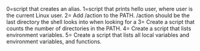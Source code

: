 0=script that creates an alias.
1=script that prints hello user, where user is the current Linux user.
2= Add /action to the PATH. /action should be the last directory the shell looks into when looking for a
3= Create a script that counts the number of directories in the PATH.
4= Create a script that lists environment variables.
5= Create a script that lists all local variables and environment variables, and functions.
